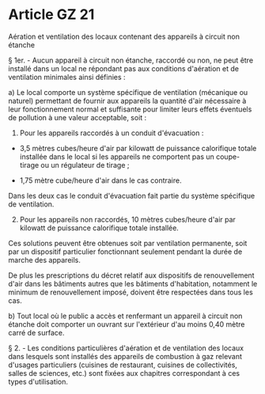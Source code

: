 # Article GZ 21

Aération et ventilation des locaux contenant des appareils à circuit non étanche

§ 1er. - Aucun appareil à circuit non étanche, raccordé ou non, ne peut être installé dans un local ne répondant pas aux conditions d'aération et de ventilation minimales ainsi définies :

a) Le local comporte un système spécifique de ventilation (mécanique ou naturel) permettant de fournir aux appareils la quantité d'air nécessaire à leur fonctionnement normal et suffisante pour limiter leurs effets éventuels de pollution à une valeur acceptable, soit :

1. Pour les appareils raccordés à un conduit d'évacuation :

- 3,5 mètres cubes/heure d'air par kilowatt de puissance calorifique totale installée dans le local si les appareils ne comportent pas un coupe-tirage ou un régulateur de tirage ;

- 1,75 mètre cube/heure d'air dans le cas contraire.

Dans les deux cas le conduit d'évacuation fait partie du système spécifique de ventilation.

2. Pour les appareils non raccordés, 10 mètres cubes/heure d'air par kilowatt de puissance calorifique totale installée.

Ces solutions peuvent être obtenues soit par ventilation permanente, soit par un dispositif particulier fonctionnant seulement pendant la durée de marche des appareils.

De plus les prescriptions du décret relatif aux dispositifs de renouvellement d'air dans les bâtiments autres que les bâtiments d'habitation, notamment le minimum de renouvellement imposé, doivent être respectées dans tous les cas.

b) Tout local où le public a accès et renfermant un appareil à circuit non étanche doit comporter un ouvrant sur l'extérieur d'au moins 0,40 mètre carré de surface.

§ 2. - Les conditions particulières d'aération et de ventilation des locaux dans lesquels sont installés des appareils de combustion à gaz relevant d'usages particuliers (cuisines de restaurant, cuisines de collectivités, salles de sciences, etc.) sont fixées aux chapitres correspondant à ces types d'utilisation.
